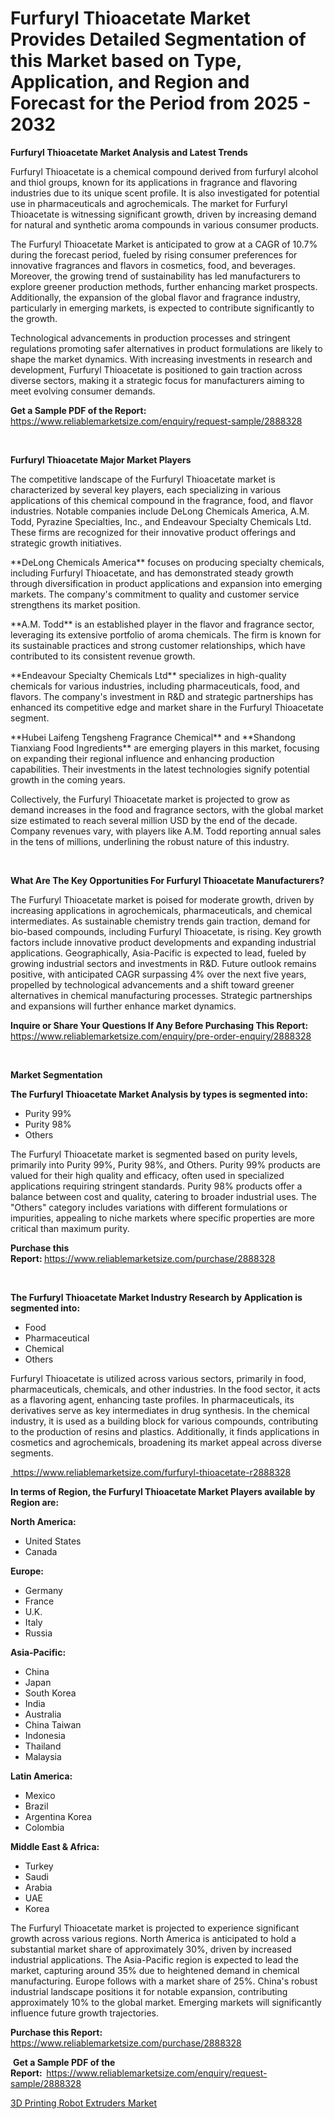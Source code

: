 <p><h1>Furfuryl Thioacetate Market Provides Detailed Segmentation of this Market based on Type, Application, and Region and Forecast for the Period from 2025 - 2032</h1></p><p><strong>Furfuryl Thioacetate Market Analysis and Latest Trends</strong></p>
<p><p>Furfuryl Thioacetate is a chemical compound derived from furfuryl alcohol and thiol groups, known for its applications in fragrance and flavoring industries due to its unique scent profile. It is also investigated for potential use in pharmaceuticals and agrochemicals. The market for Furfuryl Thioacetate is witnessing significant growth, driven by increasing demand for natural and synthetic aroma compounds in various consumer products.</p><p>The Furfuryl Thioacetate Market is anticipated to grow at a CAGR of 10.7% during the forecast period, fueled by rising consumer preferences for innovative fragrances and flavors in cosmetics, food, and beverages. Moreover, the growing trend of sustainability has led manufacturers to explore greener production methods, further enhancing market prospects. Additionally, the expansion of the global flavor and fragrance industry, particularly in emerging markets, is expected to contribute significantly to the growth.</p><p>Technological advancements in production processes and stringent regulations promoting safer alternatives in product formulations are likely to shape the market dynamics. With increasing investments in research and development, Furfuryl Thioacetate is positioned to gain traction across diverse sectors, making it a strategic focus for manufacturers aiming to meet evolving consumer demands.</p></p>
<p><strong>Get a Sample PDF of the Report:&nbsp;</strong> <a href="https://www.reliablemarketsize.com/enquiry/request-sample/2888328?utm_campaign=3516&utm_medium=2&utm_source=Github&utm_content=ia&utm_term=14032025&utm_id=furfuryl-thioacetate">https://www.reliablemarketsize.com/enquiry/request-sample/2888328</a></p>
<p>&nbsp;</p>
<p><strong>Furfuryl Thioacetate Major Market Players</strong></p>
<p><p>The competitive landscape of the Furfuryl Thioacetate market is characterized by several key players, each specializing in various applications of this chemical compound in the fragrance, food, and flavor industries. Notable companies include DeLong Chemicals America, A.M. Todd, Pyrazine Specialties, Inc., and Endeavour Specialty Chemicals Ltd. These firms are recognized for their innovative product offerings and strategic growth initiatives.</p><p>**DeLong Chemicals America** focuses on producing specialty chemicals, including Furfuryl Thioacetate, and has demonstrated steady growth through diversification in product applications and expansion into emerging markets. The company's commitment to quality and customer service strengthens its market position.</p><p>**A.M. Todd** is an established player in the flavor and fragrance sector, leveraging its extensive portfolio of aroma chemicals. The firm is known for its sustainable practices and strong customer relationships, which have contributed to its consistent revenue growth.</p><p>**Endeavour Specialty Chemicals Ltd** specializes in high-quality chemicals for various industries, including pharmaceuticals, food, and flavors. The company's investment in R&D and strategic partnerships has enhanced its competitive edge and market share in the Furfuryl Thioacetate segment.</p><p>**Hubei Laifeng Tengsheng Fragrance Chemical** and **Shandong Tianxiang Food Ingredients** are emerging players in this market, focusing on expanding their regional influence and enhancing production capabilities. Their investments in the latest technologies signify potential growth in the coming years. </p><p>Collectively, the Furfuryl Thioacetate market is projected to grow as demand increases in the food and fragrance sectors, with the global market size estimated to reach several million USD by the end of the decade. Company revenues vary, with players like A.M. Todd reporting annual sales in the tens of millions, underlining the robust nature of this industry.</p></p>
<p>&nbsp;</p>
<p><strong>What Are The Key Opportunities For Furfuryl Thioacetate Manufacturers?</strong></p>
<p><p>The Furfuryl Thioacetate market is poised for moderate growth, driven by increasing applications in agrochemicals, pharmaceuticals, and chemical intermediates. As sustainable chemistry trends gain traction, demand for bio-based compounds, including Furfuryl Thioacetate, is rising. Key growth factors include innovative product developments and expanding industrial applications. Geographically, Asia-Pacific is expected to lead, fueled by growing industrial sectors and investments in R&D. Future outlook remains positive, with anticipated CAGR surpassing 4% over the next five years, propelled by technological advancements and a shift toward greener alternatives in chemical manufacturing processes. Strategic partnerships and expansions will further enhance market dynamics.</p></p>
<p><strong>Inquire or Share Your Questions If Any Before Purchasing This Report:</strong> <a href="https://www.reliablemarketsize.com/enquiry/pre-order-enquiry/2888328?utm_campaign=3516&utm_medium=2&utm_source=Github&utm_content=ia&utm_term=14032025&utm_id=furfuryl-thioacetate">https://www.reliablemarketsize.com/enquiry/pre-order-enquiry/2888328</a></p>
<p>&nbsp;</p>
<p><strong>Market Segmentation</strong></p>
<p><strong>The Furfuryl Thioacetate Market Analysis by types is segmented into:</strong></p>
<p><ul><li>Purity 99%</li><li>Purity 98%</li><li>Others</li></ul></p>
<p><p>The Furfuryl Thioacetate market is segmented based on purity levels, primarily into Purity 99%, Purity 98%, and Others. Purity 99% products are valued for their high quality and efficacy, often used in specialized applications requiring stringent standards. Purity 98% products offer a balance between cost and quality, catering to broader industrial uses. The "Others" category includes variations with different formulations or impurities, appealing to niche markets where specific properties are more critical than maximum purity.</p></p>
<p><strong>Purchase this Report:&nbsp;</strong><a href="https://www.reliablemarketsize.com/purchase/2888328?utm_campaign=3516&utm_medium=2&utm_source=Github&utm_content=ia&utm_term=14032025&utm_id=furfuryl-thioacetate">https://www.reliablemarketsize.com/purchase/2888328</a></p>
<p>&nbsp;</p>
<p><strong>The Furfuryl Thioacetate Market Industry Research by Application is segmented into:</strong></p>
<p><ul><li>Food</li><li>Pharmaceutical</li><li>Chemical</li><li>Others</li></ul></p>
<p><p>Furfuryl Thioacetate is utilized across various sectors, primarily in food, pharmaceuticals, chemicals, and other industries. In the food sector, it acts as a flavoring agent, enhancing taste profiles. In pharmaceuticals, its derivatives serve as key intermediates in drug synthesis. In the chemical industry, it is used as a building block for various compounds, contributing to the production of resins and plastics. Additionally, it finds applications in cosmetics and agrochemicals, broadening its market appeal across diverse segments.</p></p>
<p><a href="https://www.reliablemarketsize.com/furfuryl-thioacetate-r2888328?utm_campaign=3516&utm_medium=2&utm_source=Github&utm_content=ia&utm_term=14032025&utm_id=furfuryl-thioacetate">&nbsp;https://www.reliablemarketsize.com/furfuryl-thioacetate-r2888328</a></p>
<p><strong>In terms of Region, the Furfuryl Thioacetate Market Players available by Region are:</strong></p>
<p>
    <p> <strong> North America: </strong>
        <ul>
            <li>United States</li>
            <li>Canada</li>
        </ul>
        </p> 
    <p> <strong> Europe: </strong>
        <ul>
            <li>Germany</li>
            <li>France</li>
            <li>U.K.</li>
            <li>Italy</li>
            <li>Russia</li>
        </ul>
        </p> 
    <p> <strong> Asia-Pacific: </strong>
        <ul>
            <li>China</li>
            <li>Japan</li>
            <li>South Korea</li>
            <li>India</li>
            <li>Australia</li>
            <li>China Taiwan</li>
            <li>Indonesia</li>
            <li>Thailand</li>
            <li>Malaysia</li>
        </ul>
        </p> 
    <p> <strong> Latin America: </strong>
        <ul>
            <li>Mexico</li>
            <li>Brazil</li>
            <li>Argentina Korea</li>
            <li>Colombia</li>
        </ul>
        </p> 
    <p> <strong> Middle East & Africa: </strong>
        <ul>
            <li>Turkey</li>
            <li>Saudi</li>
            <li>Arabia</li>
            <li>UAE</li>
            <li>Korea</li>
        </ul>
    </p>
    </p>
<p><p>The Furfuryl Thioacetate market is projected to experience significant growth across various regions. North America is anticipated to hold a substantial market share of approximately 30%, driven by increased industrial applications. The Asia-Pacific region is expected to lead the market, capturing around 35% due to heightened demand in chemical manufacturing. Europe follows with a market share of 25%. China's robust industrial landscape positions it for notable expansion, contributing approximately 10% to the global market. Emerging markets will significantly influence future growth trajectories.</p></p>
<p><strong>Purchase this Report: </strong><a href="https://www.reliablemarketsize.com/purchase/2888328?utm_campaign=3516&utm_medium=2&utm_source=Github&utm_content=ia&utm_term=14032025&utm_id=furfuryl-thioacetate">https://www.reliablemarketsize.com/purchase/2888328</a></p>
<p>&nbsp;<strong>Get a Sample PDF of the Report:&nbsp;&nbsp;</strong><a href="https://www.reliablemarketsize.com/enquiry/request-sample/2888328?utm_campaign=3516&utm_medium=2&utm_source=Github&utm_content=ia&utm_term=14032025&utm_id=furfuryl-thioacetate">https://www.reliablemarketsize.com/enquiry/request-sample/2888328</a></p>
<p><strong></strong></p>
<p><p><a href="https://github.com/marteionun0/Market-Research-Report-List-1/blob/main/3d-printing-robot-extruders-market.md?utm_campaign=3516&utm_medium=2&utm_source=Github&utm_content=ia&utm_term=14032025&utm_id=furfuryl-thioacetate">3D Printing Robot Extruders Market</a></p></p>